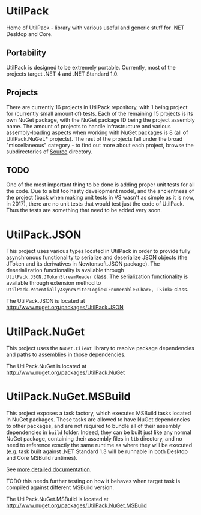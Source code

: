# UtilPack
Home of UtilPack - library with various useful and generic stuff for .NET Desktop and Core.

## Portability
UtilPack is designed to be extremely portable.
Currently, most of the projects target .NET 4 and .NET Standard 1.0.

## Projects
There are currently 16 projects in UtilPack repository, with 1 being project for (currently small amount of) tests.
Each of the remaining 15 projects is its own NuGet package, with the NuGet package ID being the project assembly name.
The amount of projects to handle infrastructure and various assembly-loading aspects when working with NuGet packages is 8 (all of UtilPack.NuGet.* projects).
The rest of the projects fall under the broad "miscellaneous" category - to find out more about each project, browse the subdirectories of [Source](./Source) directory.

## TODO
One of the most important thing to be done is adding proper unit tests for all the code.
Due to a bit too hasty development model, and the ancientness of the project (back when making unit tests in VS wasn't as simple as it is now, in 2017), there are no unit tests that would test just the code of UtilPack.
Thus the tests are something that need to be added very soon.


# UtilPack.JSON
This project uses various types located in UtilPack in order to provide fully asynchronous functionality to serialize and deserialize JSON objects (the JToken and its derivatives in Newtonsoft.JSON package).
The deserialization functionality is available through ```UtilPack.JSON.JTokenStreamReader``` class.
The serialization functionality is available through extension method to ```UtilPack.PotentiallyAsyncWriterLogic<IEnumerable<Char>, TSink>``` class.

The UtilPack.JSON is located at http://www.nuget.org/packages/UtilPack.JSON

# UtilPack.NuGet
This project uses the ```NuGet.Client``` library to resolve package dependencies and paths to assemblies in those dependencies.

The UtilPack.NuGet is located at http://www.nuget.org/packages/UtilPack.NuGet

# UtilPack.NuGet.MSBuild
This project exposes a task factory, which executes MSBuild tasks located in NuGet packages.
These tasks are allowed to have NuGet dependencies to other packages, and are not required to bundle all of their assembly dependencies in ```build``` folder.
Indeed, they can be built just like any normal NuGet package, containing their assembly files in ```lib``` directory, and no need to reference exactly the same runtime as where they will be executed (e.g. task built against .NET Standard 1.3 will be runnable in both Desktop and Core MSBuild runtimes).

See [more detailed documentation](Source/UtilPack.NuGet.MSBuild).

TODO this needs further testing on how it behaves when target task is compiled against different MSBuild version.

The UtilPack.NuGet.MSBuild is located at http://www.nuget.org/packages/UtilPack.NuGet.MSBuild
